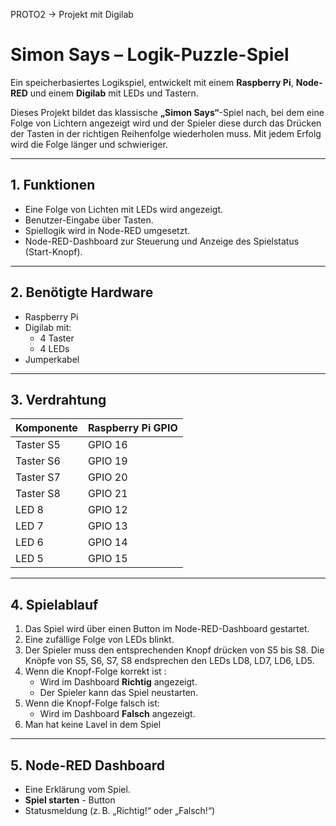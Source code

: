 PROTO2 → Projekt mit Digilab

# Simon Says – Logik-Puzzle-Spiel

Ein speicherbasiertes Logikspiel, entwickelt mit einem **Raspberry Pi**, **Node-RED** und einem **Digilab** mit LEDs und Tastern.

Dieses Projekt bildet das klassische **„Simon Says“**-Spiel nach, bei dem eine Folge von Lichtern angezeigt wird und der Spieler diese durch das Drücken der Tasten in der richtigen Reihenfolge wiederholen muss. Mit jedem Erfolg wird die Folge länger und schwieriger.

---

## 1. Funktionen

- Eine Folge von Lichten mit LEDs wird angezeigt.
- Benutzer-Eingabe über Tasten.
- Spiellogik wird in Node-RED umgesetzt.
- Node-RED-Dashboard zur Steuerung und Anzeige des Spielstatus (Start-Knopf).

---

## 2. Benötigte Hardware

- Raspberry Pi  
- Digilab mit:
  - 4 Taster
  - 4 LEDs
- Jumperkabel

---

## 3. Verdrahtung

| Komponente | Raspberry Pi GPIO             |
|------------|-------------------------------|
| Taster S5  | GPIO 16                       |
| Taster S6  | GPIO 19                       |
| Taster S7  | GPIO 20                       |
| Taster S8  | GPIO 21                       |
| LED 8      | GPIO 12                       |
| LED 7      | GPIO 13                       |
| LED 6      | GPIO 14                       |
| LED 5      | GPIO 15                       |

---

## 4. Spielablauf

1. Das Spiel wird über einen Button im Node-RED-Dashboard gestartet.
2. Eine zufällige Folge von LEDs blinkt.
3. Der Spieler muss den entsprechenden Knopf drücken von S5 bis S8. Die Knöpfe von S5, S6, S7, S8 endsprechen den LEDs LD8, LD7, LD6, LD5.  
4. Wenn die Knopf-Folge korrekt ist :
   - Wird im Dashboard **Richtig** angezeigt.
   - Der Spieler kann das Spiel neustarten.
6. Wenn die Knopf-Folge falsch ist:
   - Wird im Dashboard **Falsch** angezeigt.
7. Man hat keine Lavel in dem Spiel 

---

## 5. Node-RED Dashboard

- Eine Erklärung vom Spiel.
- **Spiel starten** - Button
- Statusmeldung (z. B. „Richtig!“ oder „Falsch!“)

